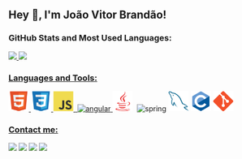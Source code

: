 ## Hey 👋, I'm João Vitor Brandão!

<div>

### GitHub Stats and Most Used Languages:
 
  <div>
  <a href="https://github.com/joaovitorbrandao7">
  <img height="160em" src="https://github-readme-stats.vercel.app/api?username=joaovitorbrandao7&show_icons=true&theme=radical&include_all_commits=true&count_private=true"/>
  <img height="160em" src="https://github-readme-stats.vercel.app/api/top-langs/?username=joaovitorbrandao7&layout=compact&langs_count=16&theme=radical"/>
<div>

   </div> 
 <h3 align="left">Languages and Tools:</h3>

<p align="left">
  <img height="40" src="https://raw.githubusercontent.com/devicons/devicon/master/icons/html5/html5-original.svg">
       <img height="40" src="https://raw.githubusercontent.com/devicons/devicon/master/icons/css3/css3-original.svg">
       <img height="40" src="https://raw.githubusercontent.com/devicons/devicon/master/icons/javascript/javascript-original.svg">
 <img href="https://angular.io" target="_blank"> 
 <img src="https://avatars.githubusercontent.com/u/139426?s=200&v=4" alt="angular" width="40" height="40"/> </a>
   
 <img height="40" src="https://raw.githubusercontent.com/devicons/devicon/master/icons/java/java-plain.svg">
   <img href="https://spring.io/" target="_blank"> <img src="https://www.vectorlogo.zone/logos/springio/springio-icon.svg" alt="spring" width="40" height="40" alt="spring" width="40" height="40"/> </a>
      <img height="40" src="https://raw.githubusercontent.com/devicons/devicon/master/icons/mysql/mysql-original.svg">
 <img src="https://raw.githubusercontent.com/devicons/devicon/master/icons/c/c-original.svg" alt="c" width="40" height="40"/> </a> <a href="https://www.w3schools.com/css/" target="_blank"> 
    <img height="40" src="https://raw.githubusercontent.com/devicons/devicon/master/icons/git/git-original.svg">
  


   
    
</p>


### Contact me:

 <div>
   <a href="https://discord.gg/bj25XCag" target="_blank"><img src="https://img.shields.io/badge/Discord-7289DA?style=for-the-badge&logo=discord&logoColor=white" target="_blank"></a> 
  <a href = "mailto: joaovitor.brandao21@gmail.com"><img src="https://img.shields.io/badge/-Gmail-%23EA4335?style=for-the-badge&logo=gmail&logoColor=white" target="_blank"></a>
  <a href = "mailto: joaovitor.brandao21@outlook.com"><img src="https://img.shields.io/badge/Microsoft_Outlook-0078D4?style=for-the-badge&logo=microsoft-outlook&logoColor=white"></a>
  <a href="https://www.linkedin.com/in/jo%C3%A3o-vitor-brand%C3%A3o-1a3a151b6/" target="_blank"><img src="https://img.shields.io/badge/-LinkedIn-%230077B5?style=for-the-badge&logo=linkedin&logoColor=white" target="_blank"></a>
</div>

